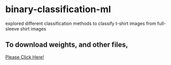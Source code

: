 # binary-classification-ml
explored different classification methods to classify t-shirt images from full-sleeve shirt images

## To download weights, and other files, 

<a href="https://drive.google.com/drive/folders/1_gdCJuJEJBssH2khdxrmRx8WSBEOXsOl?usp=sharing" target="_blank">Please Click Here!</a>
